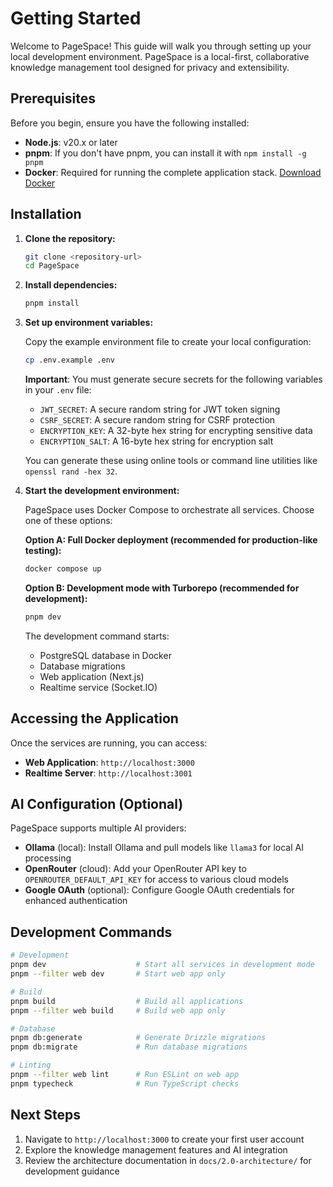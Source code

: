 # Getting Started

Welcome to PageSpace! This guide will walk you through setting up your local development environment. PageSpace is a local-first, collaborative knowledge management tool designed for privacy and extensibility.

## Prerequisites

Before you begin, ensure you have the following installed:

- **Node.js**: v20.x or later
- **pnpm**: If you don't have pnpm, you can install it with `npm install -g pnpm`
- **Docker**: Required for running the complete application stack. [Download Docker](https://www.docker.com/products/docker-desktop)

## Installation

1.  **Clone the repository:**
    ```bash
    git clone <repository-url>
    cd PageSpace
    ```

2.  **Install dependencies:**
    ```bash
    pnpm install
    ```

3.  **Set up environment variables:**

    Copy the example environment file to create your local configuration:
    ```bash
    cp .env.example .env
    ```
    
    **Important**: You must generate secure secrets for the following variables in your `.env` file:
    
    - `JWT_SECRET`: A secure random string for JWT token signing
    - `CSRF_SECRET`: A secure random string for CSRF protection
    - `ENCRYPTION_KEY`: A 32-byte hex string for encrypting sensitive data
    - `ENCRYPTION_SALT`: A 16-byte hex string for encryption salt
    
    You can generate these using online tools or command line utilities like `openssl rand -hex 32`.

4.  **Start the development environment:**

    PageSpace uses Docker Compose to orchestrate all services. Choose one of these options:

    **Option A: Full Docker deployment (recommended for production-like testing):**
    ```bash
    docker compose up
    ```
    
    **Option B: Development mode with Turborepo (recommended for development):**
    ```bash
    pnpm dev
    ```
    
    The development command starts:
    - PostgreSQL database in Docker
    - Database migrations
    - Web application (Next.js)
    - Realtime service (Socket.IO)

## Accessing the Application

Once the services are running, you can access:

- **Web Application**: `http://localhost:3000`
- **Realtime Server**: `http://localhost:3001`

## AI Configuration (Optional)

PageSpace supports multiple AI providers:

- **Ollama** (local): Install Ollama and pull models like `llama3` for local AI processing
- **OpenRouter** (cloud): Add your OpenRouter API key to `OPENROUTER_DEFAULT_API_KEY` for access to various cloud models
- **Google OAuth** (optional): Configure Google OAuth credentials for enhanced authentication

## Development Commands

```bash
# Development
pnpm dev                    # Start all services in development mode
pnpm --filter web dev       # Start web app only

# Build
pnpm build                  # Build all applications
pnpm --filter web build     # Build web app only

# Database
pnpm db:generate            # Generate Drizzle migrations
pnpm db:migrate             # Run database migrations

# Linting
pnpm --filter web lint      # Run ESLint on web app
pnpm typecheck              # Run TypeScript checks
```

## Next Steps

1. Navigate to `http://localhost:3000` to create your first user account
2. Explore the knowledge management features and AI integration
3. Review the architecture documentation in `docs/2.0-architecture/` for development guidance

